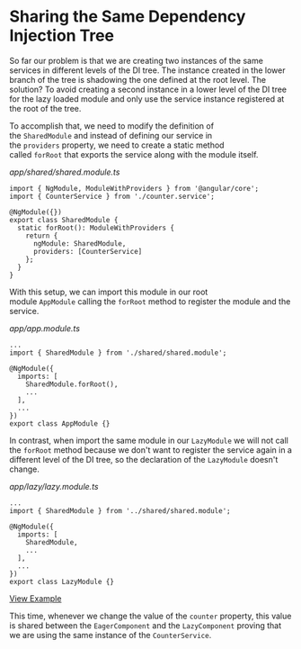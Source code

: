 # Sharing the Same Dependency Injection Tree

So far our problem is that we are creating two instances of the same services in different levels of the DI tree. The instance created in the lower branch of the tree is shadowing the one defined at the root level. The solution? To avoid creating a second instance in a lower level of the DI tree for the lazy loaded module and only use the service instance registered at the root of the tree.

To accomplish that, we need to modify the definition of the `SharedModule` and instead of defining our service in the `providers` property, we need to create a static method called `forRoot` that exports the service along with the module itself.

*app/shared/shared.module.ts*

```
import { NgModule, ModuleWithProviders } from '@angular/core';
import { CounterService } from './counter.service';

@NgModule({})
export class SharedModule {
  static forRoot(): ModuleWithProviders {
    return {
      ngModule: SharedModule,
      providers: [CounterService]
    };
  }
}

```

With this setup, we can import this module in our root module `AppModule` calling the `forRoot` method to register the module and the service.

*app/app.module.ts*

```
...
import { SharedModule } from './shared/shared.module';

@NgModule({
  imports: [
    SharedModule.forRoot(),
    ...
  ],
  ...
})
export class AppModule {}

```

In contrast, when import the same module in our `LazyModule` we will not call the `forRoot` method because we don't want to register the service again in a different level of the DI tree, so the declaration of the `LazyModule` doesn't change.

*app/lazy/lazy.module.ts*

```
...
import { SharedModule } from '../shared/shared.module';

@NgModule({
  imports: [
    SharedModule,
    ...
  ],
  ...
})
export class LazyModule {}

```

[View Example](https://plnkr.co/edit/xz5wZvqQvzdD0uOZYXg4?p=preview)

This time, whenever we change the value of the `counter` property, this value is shared between the `EagerComponent` and the `LazyComponent` proving that we are using the same instance of the `CounterService`.